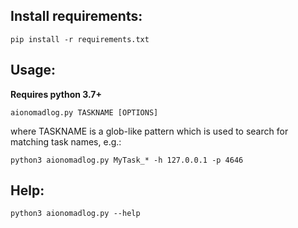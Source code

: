 ## Install requirements:

```
pip install -r requirements.txt
```

## Usage:

**Requires python 3.7+**
```
aionomadlog.py TASKNAME [OPTIONS]
```

where TASKNAME is a glob-like pattern which is used to search for matching task names, e.g.:

```
python3 aionomadlog.py MyTask_* -h 127.0.0.1 -p 4646
```

## Help:

```
python3 aionomadlog.py --help
```

